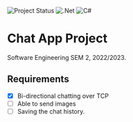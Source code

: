 ﻿![Project Status](https://img.shields.io/badge/status-work%20in%20progress-yellow.svg?style=for-the-badge)
![.Net](https://img.shields.io/badge/.NET-5C2D91?style=for-the-badge&logo=.net&logoColor=white)
![C#](https://img.shields.io/badge/c%23-%23239120.svg?style=for-the-badge&logo=c-sharp&logoColor=white)

# Chat App Project

Software Engineering SEM 2, 2022/2023.

## Requirements

- [x] Bi-directional chatting over TCP
- [ ] Able to send images
- [ ] Saving the chat history.

[//]: # (## Features)

[//]: # ()
[//]: # (- [ ] <kbd>Enter</kbd> to send message)

[//]: # (- )
